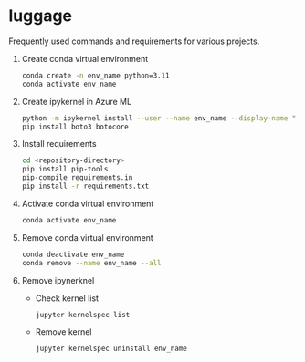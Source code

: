 # luggage
Frequently used commands and requirements for various projects.

1. Create conda virtual environment
    ```bash
    conda create -n env_name python=3.11
    conda activate env_name
    ```

2. Create ipykernel in Azure ML
    ```bash
    python -m ipykernel install --user --name env_name --display-name "Python (env_name)"
    pip install boto3 botocore
    ```

3. Install requirements
    ```bash
    cd <repository-directory>
    pip install pip-tools
    pip-compile requirements.in
    pip install -r requirements.txt
    ```

4. Activate conda virtual environment
    ```bash
    conda activate env_name
    ```

5. Remove conda virtual environment
    ```bash
    conda deactivate env_name
    conda remove --name env_name --all
    ```

6. Remove ipynerknel
    - Check kernel list
        ```bash
        jupyter kernelspec list
        ```
    - Remove kernel
        ```bash
        jupyter kernelspec uninstall env_name
        ```